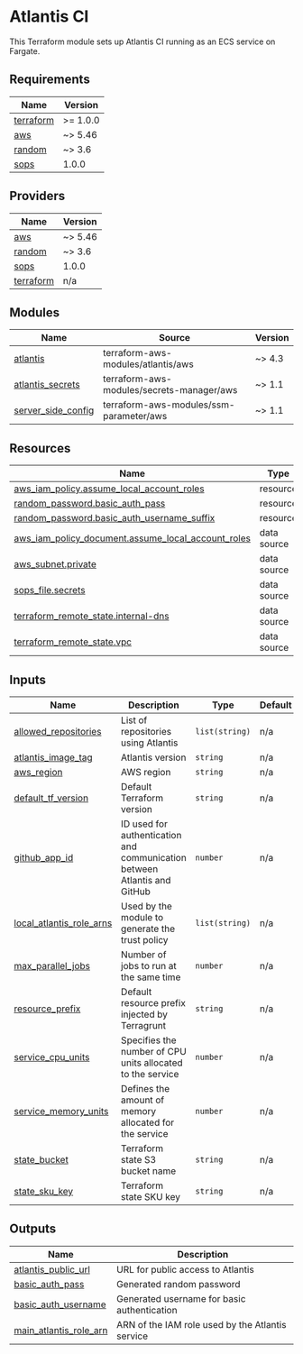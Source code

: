 # Atlantis CI

This Terraform module sets up Atlantis CI running as an ECS service on Fargate.

## Requirements

| Name | Version |
|------|---------|
| <a name="requirement_terraform"></a> [terraform](#requirement\_terraform) | >= 1.0.0 |
| <a name="requirement_aws"></a> [aws](#requirement\_aws) | ~> 5.46 |
| <a name="requirement_random"></a> [random](#requirement\_random) | ~> 3.6 |
| <a name="requirement_sops"></a> [sops](#requirement\_sops) | 1.0.0 |

## Providers

| Name | Version |
|------|---------|
| <a name="provider_aws"></a> [aws](#provider\_aws) | ~> 5.46 |
| <a name="provider_random"></a> [random](#provider\_random) | ~> 3.6 |
| <a name="provider_sops"></a> [sops](#provider\_sops) | 1.0.0 |
| <a name="provider_terraform"></a> [terraform](#provider\_terraform) | n/a |

## Modules

| Name | Source | Version |
|------|--------|---------|
| <a name="module_atlantis"></a> [atlantis](#module\_atlantis) | terraform-aws-modules/atlantis/aws | ~> 4.3 |
| <a name="module_atlantis_secrets"></a> [atlantis\_secrets](#module\_atlantis\_secrets) | terraform-aws-modules/secrets-manager/aws | ~> 1.1 |
| <a name="module_server_side_config"></a> [server\_side\_config](#module\_server\_side\_config) | terraform-aws-modules/ssm-parameter/aws | ~> 1.1 |

## Resources

| Name | Type |
|------|------|
| [aws_iam_policy.assume_local_account_roles](https://registry.terraform.io/providers/hashicorp/aws/latest/docs/resources/iam_policy) | resource |
| [random_password.basic_auth_pass](https://registry.terraform.io/providers/hashicorp/random/latest/docs/resources/password) | resource |
| [random_password.basic_auth_username_suffix](https://registry.terraform.io/providers/hashicorp/random/latest/docs/resources/password) | resource |
| [aws_iam_policy_document.assume_local_account_roles](https://registry.terraform.io/providers/hashicorp/aws/latest/docs/data-sources/iam_policy_document) | data source |
| [aws_subnet.private](https://registry.terraform.io/providers/hashicorp/aws/latest/docs/data-sources/subnet) | data source |
| [sops_file.secrets](https://registry.terraform.io/providers/carlpett/sops/1.0.0/docs/data-sources/file) | data source |
| [terraform_remote_state.internal-dns](https://registry.terraform.io/providers/hashicorp/terraform/latest/docs/data-sources/remote_state) | data source |
| [terraform_remote_state.vpc](https://registry.terraform.io/providers/hashicorp/terraform/latest/docs/data-sources/remote_state) | data source |

## Inputs

| Name | Description | Type | Default | Required |
|------|-------------|------|---------|:--------:|
| <a name="input_allowed_repositories"></a> [allowed\_repositories](#input\_allowed\_repositories) | List of repositories using Atlantis | `list(string)` | n/a | yes |
| <a name="input_atlantis_image_tag"></a> [atlantis\_image\_tag](#input\_atlantis\_image\_tag) | Atlantis version | `string` | n/a | yes |
| <a name="input_aws_region"></a> [aws\_region](#input\_aws\_region) | AWS region | `string` | n/a | yes |
| <a name="input_default_tf_version"></a> [default\_tf\_version](#input\_default\_tf\_version) | Default Terraform version | `string` | n/a | yes |
| <a name="input_github_app_id"></a> [github\_app\_id](#input\_github\_app\_id) | ID used for authentication and communication between Atlantis and GitHub | `number` | n/a | yes |
| <a name="input_local_atlantis_role_arns"></a> [local\_atlantis\_role\_arns](#input\_local\_atlantis\_role\_arns) | Used by the module to generate the trust policy | `list(string)` | n/a | yes |
| <a name="input_max_parallel_jobs"></a> [max\_parallel\_jobs](#input\_max\_parallel\_jobs) | Number of jobs to run at the same time | `number` | n/a | yes |
| <a name="input_resource_prefix"></a> [resource\_prefix](#input\_resource\_prefix) | Default resource prefix injected by Terragrunt | `string` | n/a | yes |
| <a name="input_service_cpu_units"></a> [service\_cpu\_units](#input\_service\_cpu\_units) | Specifies the number of CPU units allocated to the service | `number` | n/a | yes |
| <a name="input_service_memory_units"></a> [service\_memory\_units](#input\_service\_memory\_units) | Defines the amount of memory allocated for the service | `number` | n/a | yes |
| <a name="input_state_bucket"></a> [state\_bucket](#input\_state\_bucket) | Terraform state S3 bucket name | `string` | n/a | yes |
| <a name="input_state_sku_key"></a> [state\_sku\_key](#input\_state\_sku\_key) | Terraform state SKU key | `string` | n/a | yes |

## Outputs

| Name | Description |
|------|-------------|
| <a name="output_atlantis_public_url"></a> [atlantis\_public\_url](#output\_atlantis\_public\_url) | URL for public access to Atlantis |
| <a name="output_basic_auth_pass"></a> [basic\_auth\_pass](#output\_basic\_auth\_pass) | Generated random password |
| <a name="output_basic_auth_username"></a> [basic\_auth\_username](#output\_basic\_auth\_username) | Generated username for basic authentication |
| <a name="output_main_atlantis_role_arn"></a> [main\_atlantis\_role\_arn](#output\_main\_atlantis\_role\_arn) | ARN of the IAM role used by the Atlantis service |